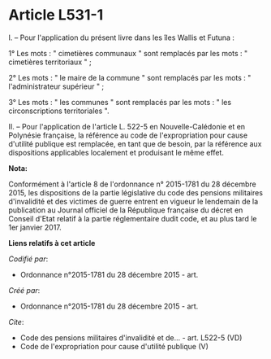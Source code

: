 # Article L531-1

I. – Pour l'application du présent livre dans les îles Wallis et Futuna :

1° Les mots : " cimetières communaux " sont remplacés par les mots : " cimetières territoriaux " ;

2° Les mots : " le maire de la commune " sont remplacés par les mots : " l'administrateur supérieur " ;

3° Les mots : " les communes " sont remplacés par les mots : " les circonscriptions territoriales ".

II. – Pour l'application de l'article L. 522-5 en Nouvelle-Calédonie et en Polynésie française, la référence au code de
l'expropriation pour cause d'utilité publique est remplacée, en tant que de besoin, par la référence aux dispositions
applicables localement et produisant le même effet.

**Nota:**

Conformément à l'article 8 de l'ordonnance n° 2015-1781 du 28 décembre 2015, les dispositions de la partie législative du
code des pensions militaires d'invalidité et des victimes de guerre entrent en vigueur le lendemain de la publication au
Journal officiel de la République française du décret en Conseil d'Etat relatif à la partie réglementaire dudit code, et au
plus tard le 1er janvier 2017.

**Liens relatifs à cet article**

_Codifié par_:

  - Ordonnance n°2015-1781 du 28 décembre 2015 - art.

_Créé par_:

  - Ordonnance n°2015-1781 du 28 décembre 2015 - art.

_Cite_:

  - Code des pensions militaires d'invalidité et de... - art. L522-5 (VD)
  - Code de l'expropriation pour cause d'utilité publique (V)
